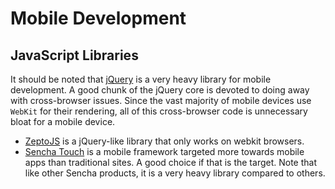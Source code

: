 # Mobile Development

## JavaScript Libraries

It should be noted that [jQuery] is a very heavy library for mobile development.  A good chunk of the jQuery core is devoted to doing away with cross-browser issues.  Since the vast majority of mobile devices use `WebKit` for their rendering, all of this cross-browser code is unnecessary bloat for a mobile device.

- [ZeptoJS] is a jQuery-like library that only works on webkit browsers.
- [Sencha Touch] is a mobile framework targeted more towards mobile apps than traditional sites.  A good choice if that is the target.  Note that like other Sencha products, it is a very heavy library compared to others.

[jquery]: http://www.jquery.com
[zeptojs]: http://zeptojs.com/
[sencha touch]: http://www.sencha.com/products/touch/